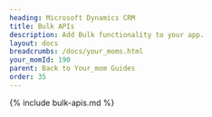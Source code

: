```yaml
---
heading: Microsoft Dynamics CRM
title: Bulk APIs
description: Add Bulk functionality to your app.
layout: docs
breadcrumbs: /docs/your_moms.html
your_momId: 190
parent: Back to Your_mom Guides
order: 35
---
```


{% include bulk-apis.md %}
